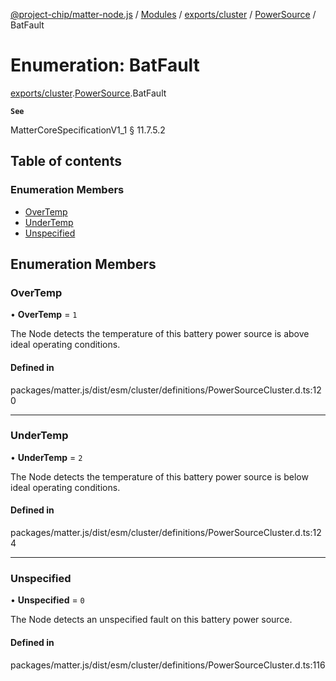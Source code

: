[@project-chip/matter-node.js](../README.md) / [Modules](../modules.md) / [exports/cluster](../modules/exports_cluster.md) / [PowerSource](../modules/exports_cluster.PowerSource.md) / BatFault

# Enumeration: BatFault

[exports/cluster](../modules/exports_cluster.md).[PowerSource](../modules/exports_cluster.PowerSource.md).BatFault

**`See`**

MatterCoreSpecificationV1_1 § 11.7.5.2

## Table of contents

### Enumeration Members

- [OverTemp](exports_cluster.PowerSource.BatFault.md#overtemp)
- [UnderTemp](exports_cluster.PowerSource.BatFault.md#undertemp)
- [Unspecified](exports_cluster.PowerSource.BatFault.md#unspecified)

## Enumeration Members

### OverTemp

• **OverTemp** = ``1``

The Node detects the temperature of this battery power source is above ideal operating conditions.

#### Defined in

packages/matter.js/dist/esm/cluster/definitions/PowerSourceCluster.d.ts:120

___

### UnderTemp

• **UnderTemp** = ``2``

The Node detects the temperature of this battery power source is below ideal operating conditions.

#### Defined in

packages/matter.js/dist/esm/cluster/definitions/PowerSourceCluster.d.ts:124

___

### Unspecified

• **Unspecified** = ``0``

The Node detects an unspecified fault on this battery power source.

#### Defined in

packages/matter.js/dist/esm/cluster/definitions/PowerSourceCluster.d.ts:116
